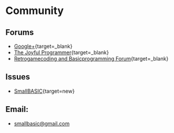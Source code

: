# Community

## Forums
- [Google+](https://plus.google.com/communities/108008143866282026044){target=_blank}
- [The Joyful Programmer](http://thejoyfulprogrammer.com/qb64/forum/forumdisplay.php?fid=485&rndtime=1502602434764827061){target=_blank}
- [Retrogamecoding and Basicprogramming Forum](http://retrogamecoding.org/board/){target=_blank}

## Issues
- [SmallBASIC](https://github.com/smallbasic/SmallBASIC/issues){target=new}

## Email:
- [smallbasic@gmail.com](mailto:smallbasic@gmail.com)
